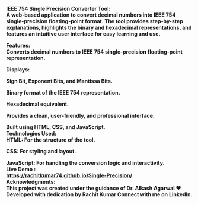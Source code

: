 <strong>IEEE 754 Single Precision Converter Tool:<strong><br>
A web-based application to convert decimal numbers into IEEE 754 single-precision floating-point format. The tool provides step-by-step explanations, highlights the binary and hexadecimal representations, and features an intuitive user interface for easy learning and use.<br>

<strong>Features:<strong> <br>
Converts decimal numbers to IEEE 754 single-precision floating-point representation.<br>

<strong>Displays:<strong><br>

Sign Bit, Exponent Bits, and Mantissa Bits.

Binary format of the IEEE 754 representation.

Hexadecimal equivalent.<br>

Provides a clean, user-friendly, and professional interface.<br>

Built using HTML, CSS, and JavaScript.<br>
<strong>Technologies Used:<strong> <br>
<strong>HTML:<strong> For the structure of the tool.<br>

<strong>CSS:<strong> For styling and layout.<br>

<strong>JavaScript:<strong> For handling the conversion logic and interactivity.<br>
<strong>Live Demo<strong> :<br>
https://rachitkumar74.github.io/Single-Precision/<br>
<strong>Acknowledgments:<strong><br>
This project was created under the guidance of Dr. Alkash Agarwal ❤ Developed with dedication by Rachit Kumar Connect with me on LinkedIn.
